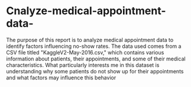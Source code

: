 # Cnalyze-medical-appointment-data-
The purpose of this report is to analyze medical appointment data to identify factors influencing no-show rates. The data used comes from a CSV file titled "KaggleV2-May-2016.csv," which contains various information about patients, their appointments, and some of their medical characteristics.
What particularly interests me in this dataset is understanding why some patients do not show up for their appointments and what factors may influence this behavior
